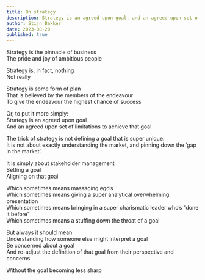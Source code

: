 ```yaml
---
title: On strategy
description: Strategy is an agreed upon goal, and an agreed upon set of limitations to achieve that goal
author: Stijn Bakker
date: 2023-08-20
published: true
---
```


Strategy is the pinnacle of business<br/>
The pride and joy of ambitious people

Strategy is, in fact, nothing<br/>
Not really

Strategy is some form of plan<br/>
That is believed by the members of the endeavour<br/>
To give the endeavour the highest chance of success

Or, to put it more simply:<br/>
Strategy is an agreed upon goal<br/>
And an agreed upon set of limitations to achieve that goal

The trick of strategy is not defining a goal that is super unique.<br/>
It is not about exactly understanding the market, and pinning down the ‘gap in the market’.

It is simply about stakeholder management<br/>
Setting a goal<br/>
Aligning on that goal

Which sometimes means massaging ego’s<br/>
Which sometimes means giving a super analytical overwhelming presentation<br/>
Which sometimes means bringing in a super charismatic leader who’s “done it before”<br/>
Which sometimes means a stuffing down the throat of a goal

But always it should mean<br/>
Understanding how someone else might interpret a goal<br/>
Be concerned about a goal<br/>
And re-adjust the definition of that goal from their perspective and concerns

Without the goal becoming less sharp
